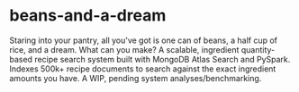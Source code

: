 # beans-and-a-dream
Staring into your pantry, all you've got is one can of beans, a half cup of rice, and a dream. What can you make? A scalable, ingredient quantity-based recipe search system built with MongoDB Atlas Search and PySpark. Indexes 500k+ recipe documents to search against the exact ingredient amounts you have. A WIP, pending system analyses/benchmarking.
